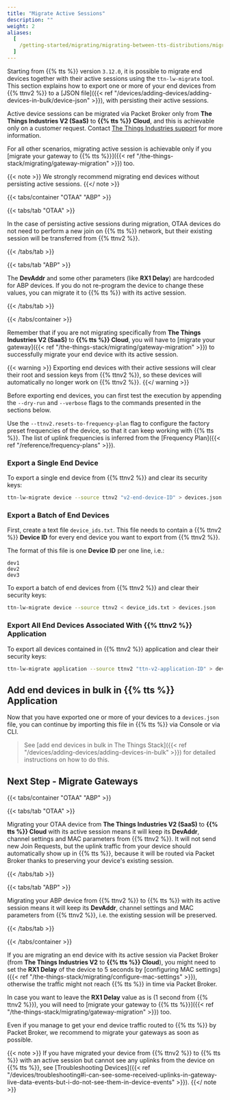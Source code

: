 ```yaml
---
title: "Migrate Active Sessions"
description: ""
weight: 2
aliases:
  [
    /getting-started/migrating/migrating-between-tts-distributions/migrate-active-session/,
  ]
---
```


Starting from {{% tts %}} version `3.12.0`, it is possible to migrate end devices together with their active sessions using the `ttn-lw-migrate` tool. This section explains how to export one or more of your end devices from {{% ttnv2 %}} to a [JSON file]({{< ref "/devices/adding-devices/adding-devices-in-bulk/device-json" >}}), with persisting their active sessions.

<!--more-->

Active device sessions can be migrated via Packet Broker only from **The Things Industries V2 (SaaS)** to **{{% tts %}} Cloud**, and this is achievable only on a customer request. Contact [The Things Industries support](mailto:support@thethingsindustries.com) for more information.

For all other scenarios, migrating active session is achievable only if you [migrate your gateway to {{% tts %}}]({{< ref "/the-things-stack/migrating/gateway-migration" >}}) too.

{{< note >}} We strongly recommend migrating end devices without persisting active sessions. {{</ note >}}

{{< tabs/container "OTAA" "ABP" >}}

{{< tabs/tab "OTAA" >}}

In the case of persisting active sessions during migration, OTAA devices do not need to perform a new join on {{% tts %}} network, but their existing session will be transferred from {{% ttnv2 %}}.

{{< /tabs/tab >}}

{{< tabs/tab "ABP" >}}

The **DevAddr** and some other parameters (like **RX1 Delay**) are hardcoded for ABP devices. If you do not re-program the device to change these values, you can migrate it to {{% tts %}} with its active session.

{{< /tabs/tab >}}

{{< /tabs/container >}}

Remember that if you are not migrating specifically from **The Things Industries V2 (SaaS)** to **{{% tts %}} Cloud**, you will have to [migrate your gateway]({{< ref "/the-things-stack/migrating/gateway-migration" >}}) to successfully migrate your end device with its active session.

{{< warning >}} Exporting end devices with their active sessions will clear their root and session keys from {{% ttnv2 %}}, so these devices will automatically no longer work on {{% ttnv2 %}}. {{</ warning >}}

Before exporting end devices, you can first test the execution by appending the `--dry-run` and `--verbose` flags to the commands presented in the sections below.

Use the `--ttnv2.resets-to-frequency-plan` flag to configure the factory preset frequencies of the device, so that it can keep working with {{% tts %}}. The list of uplink frequencies is inferred from the [Frequency Plan]({{< ref "/reference/frequency-plans" >}}).

### Export a Single End Device

To export a single end device from {{% ttnv2 %}} and clear its security keys:

```bash
ttn-lw-migrate device --source ttnv2 "v2-end-device-ID" > devices.json
```

### Export a Batch of End Devices

First, create a text file `device_ids.txt`. This file needs to contain a {{% ttnv2 %}} **Device ID** for every end device you want to export from {{% ttnv2 %}}.

The format of this file is one **Device ID** per one line, i.e.:

```
dev1
dev2
dev3
```

To export a batch of end devices from {{% ttnv2 %}} and clear their security keys:

```bash
ttn-lw-migrate device --source ttnv2 < device_ids.txt > devices.json
```

### Export All End Devices Associated With {{% ttnv2 %}} Application

To export all devices contained in {{% ttnv2 %}} application and clear their security keys:

```bash
ttn-lw-migrate application --source ttnv2 "ttn-v2-application-ID" > devices.json
```

## Add end devices in bulk in {{% tts %}} Application

Now that you have exported one or more of your devices to a `devices.json` file, you can continue by importing this file in {{% tts %}} via Console or via CLI.

> See [add end devices in bulk in The Things Stack]({{< ref "/devices/adding-devices/adding-devices-in-bulk" >}}) for detailed instructions on how to do this.

## Next Step - Migrate Gateways

{{< tabs/container "OTAA" "ABP" >}}

{{< tabs/tab "OTAA" >}}

Migrating your OTAA device from **The Things Industries V2 (SaaS)** to **{{% tts %}} Cloud** with its active session means it will keep its **DevAddr**, channel settings and MAC parameters from {{% ttnv2 %}}. It will not send new Join Requests, but the uplink traffic from your device should automatically show up in {{% tts %}}, because it will be routed via Packet Broker thanks to preserving your device's existing session.

{{< /tabs/tab >}}

{{< tabs/tab "ABP" >}}

Migrating your ABP device from {{% ttnv2 %}} to {{% tts %}} with its active session means it will keep its **DevAddr**, channel settings and MAC parameters from {{% ttnv2 %}}, i.e. the existing session will be preserved.

{{< /tabs/tab >}}

{{< /tabs/container >}}

If you are migrating an end device with its active session via Packet Broker (from **The Things Industries V2** to **{{% tts %}} Cloud**), you might need to set the **RX1 Delay** of the device to 5 seconds by [configuring MAC settings]({{< ref "/the-things-stack/migrating/configure-mac-settings" >}}), otherwise the traffic might not reach {{% tts %}} in time via Packet Broker.

In case you want to leave the **RX1 Delay** value as is (1 second from {{% ttnv2 %}}), you will need to [migrate your gateway to {{% tts %}}]({{< ref "/the-things-stack/migrating/gateway-migration" >}}) too.

Even if you manage to get your end device traffic routed to {{% tts %}} by Packet Broker, we recommend to migrate your gateways as soon as possible.

{{< note >}} If you have migrated your device from {{% ttnv2 %}} to {{% tts %}} with an active session but cannot see any uplinks from the device on {{% tts %}}, see [Troubleshooting Devices]({{< ref "/devices/troubleshooting#i-can-see-some-received-uplinks-in-gateway-live-data-events-but-i-do-not-see-them-in-device-events" >}}). {{</ note >}}
